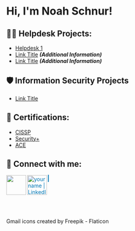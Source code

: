<h1>Hi, I'm Noah Schnur! <a href="https://www.linkedin.com/in/noahschnur"> </a>

<h2>👨‍💻 Helpdesk Projects:</h2>

  - [Helpdesk 1](Link)
  - [Link Title](Link) <b><i>(Additional Information)</b></i>
  - [Link Title](Link) <b><i>(Additional Information)</b></i>

<h2>🛡️ Information Security Projects</h2>

 - [Link Title](Link)
  
<h2>📜 Certifications:</h2>

  - [CISSP](https://www.credly.com/earner/earned/badge/83328a43-2b41-4be4-82c5-414f6228617c)
  - [Security+](https://www.credly.com/earner/earned/badge/fc1776cc-e449-4175-812e-9c8783c16e07)
  - [ACE](https://www.credly.com/earner/earned/badge/8f23544f-0d78-4345-9b1e-74c22f241256)
    
<h2> 🤳 Connect with me:</h2>

[<a href="mailto:noahschnur@gmail.com" title="gmail icons">
  <img align="left" width="52px" src="https://github.com/noahschnur/noahschnur/assets/77124652/f9ce3b0c-e74e-489b-949e-f14452ee9473" /></a>][email]
[<a href="https://www.linkedin.com/in/noahschnur" style="color: #0077B5; border: 1px solid #0077B5;">
  <img align="left" alt="yourname | LinkedIn" width="52px" src="https://pngmind.com/wp-content/uploads/2019/08/Linkedin-Logo-Png-Transparent-Background-1.png" />
</a>][linkedin]

[email]: noahschnur@gmail.com
[linkedin]: https://www.linkedin.com/in/noahschnur
<br>
<br>
<br>
<br>

Gmail icons created by Freepik - Flaticon

